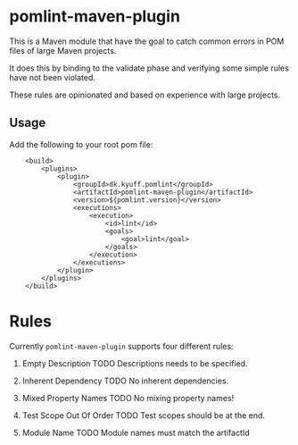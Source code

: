 # pomlint-maven-plugin

This is a Maven module that have the goal to catch common errors in POM files of large Maven projects.

It does this by binding to the validate phase and verifying some simple rules have not been violated.
 
These rules are opinionated and based on experience with large projects.
  
## Usage
  
  Add the following to your root pom file:
  
  
        <build>
            <plugins>
                <plugin>
                    <groupId>dk.kyuff.pomlint</groupId>
                    <artifactId>pomlint-maven-plugin</artifactId>
                    <version>${pomlint.version}</version>
                    <executions>
                        <execution>
                            <id>lint</id>
                            <goals>
                                <goal>lint</goal>
                            </goals>
                        </execution>
                    </executions>
                </plugin>
            </plugins>
        </build>
        
# Rules

Currently `pomlint-maven-plugin` supports four different rules:

1. Empty Description
TODO Descriptions needs to be specified.

1. Inherent Dependency
TODO No inherent dependencies.

1. Mixed Property Names
TODO No mixing property names!

1. Test Scope Out Of Order
TODO Test scopes should be at the end.

1. Module Name
TODO Module names must match the artifactId